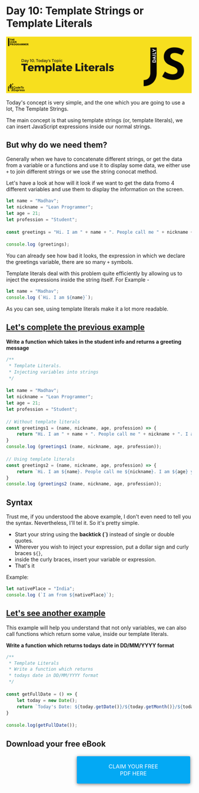 # Day 10: Template Strings or Template Literals

![Template Literals](./cover.png)

Today's concept is very simple, and the one which you are going to use a lot, The Template Strings.

The main concept is that using template strings (or, template literals), we can insert JavaScript expressions inside our normal strings.

## But why do we need them?

Generally when we have to concatenate different strings, or get the data from a variable or a functions and use it to display some data, we either use `+` to join different strings or we use the string conocat method.

Let's have a look at how will it look if we want to get the data fromo 4 different variables and use them to display the information on the screen.

```js
let name = "Madhav";
let nickname = "Lean Programmer";
let age = 21;
let profession = "Student";

const greetings = "Hi. I am " + name + ". People call me " + nickname + ". I am " + age + " years old. I am a " + profession;

console.log (greetings);
```

You can already see how bad it looks, the expression in which we declare the greetings variable, there are so many `+` symbols.

Template literals deal with this problem quite efficiently by allowing us to inject the expressions inside the string itself. For Example - 

```js
let name = "Madhav";
console.log (`Hi. I am ${name}`);
```

As you can see, using template literals make it a lot more readable.

## [Let's complete the previous example](./1.js)

**Write a function which takes in the student info and returns a greeting message**

```js
/**
 * Template Literals.
 * Injecting variables into strings
 */

let name = "Madhav";
let nickname = "Lean Programmer";
let age = 21;
let profession = "Student";

// Without template literals
const greetings1 = (name, nickname, age, profession) => {
    return "Hi. I am " + name + ". People call me " + nickname + ". I am " + age + " years old. I am a " + profession;
}
console.log (greetings1 (name, nickname, age, profession));

// Using template literals
const greetings2 = (name, nickname, age, profession) => {
    return `Hi. I am ${name}. People call me ${nickname}. I am ${age} years. I am a ${profession}`;
}
console.log (greetings2 (name, nickname, age, profession));
```

## Syntax

Trust me, if you understood the above example, I don't even need to tell you the syntax. Nevertheless, I'll tel it. So it's pretty simple.

- Start your string using the **backtick (`)** instead of single or double quotes.
- Wherever you wish to inject your expression, put a dollar sign and curly braces `${}`,
- inside the curly braces, insert your variable or expression.
- That's it

Example:

```js
let nativePlace = "India";
console.log (`I am from ${nativePlace}`);
```

## [Let's see another example](./2.js)

This example will help you understand that not only variables, we can also call functions which return some value, inside our template literals.

**Write a function which returns todays date in DD/MM/YYYY format**

```js
/**
 * Template Literals
 * Write a function which returns 
 * todays date in DD/MM/YYYY format
 */

const getFullDate = () => {
    let today = new Date();
    return `Today's Date: ${today.getDate()}/${today.getMonth()}/${today.getFullYear()}`;
}

console.log(getFullDate());
```

## Download your free eBook

<a href="./ebook.pdf" style="display: inline-block; margin: 0.3em; padding: 1.2em 5em; overflow: hidden; position: relative; text-decoration: none; text-transform: uppercase; border-radius: 3px;  -webkit-transition: 0.3s; -moz-transition: 0.3s; -ms-transition: 0.3s; -o-transition: 0.3s;  transition: 0.3s; box-shadow: 0 2px 10px rgba(0,0,0,0.5); border: none;  font-size: 15px; text-align: center;   background-color: #03A9F4; color: white; margin-left: 38%;" download class="btn-rounded-white">Claim Your Free PDF Here</a>
